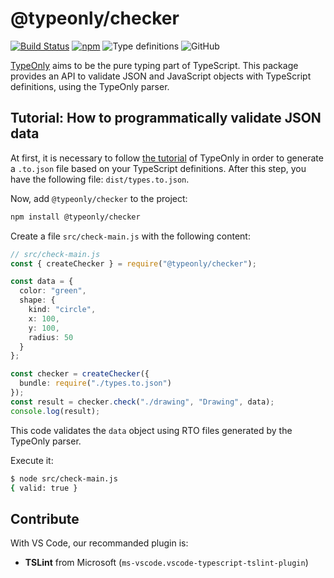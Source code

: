 # @typeonly/checker

<!-- [![Build Status](https://travis-ci.com/tomko-team/typeonly-checker.svg?branch=master)](https://travis-ci.com/tomko-team/typeonly-checker)
[![Dependencies Status](https://david-dm.org/tomko-team/typeonly-checker/status.svg)](https://david-dm.org/tomko-team/typeonly-checker)
[![Codacy Badge](https://api.codacy.com/project/badge/Grade/3728d0b89a8f456391e980c46967003f)](https://www.codacy.com/manual/paleo/typeonly-checker?utm_source=github.com&utm_medium=referral&utm_content=tomko-team/typeonly-checker&utm_campaign=Badge_Grade) -->
[![Build Status](https://travis-ci.com/tomko-team/typeonly.svg?branch=master)](https://travis-ci.com/tomko-team/typeonly)
[![npm](https://img.shields.io/npm/dm/@typeonly/checker)](https://www.npmjs.com/package/@typeonly/checker)
![Type definitions](https://img.shields.io/npm/types/@typeonly/checker)
![GitHub](https://img.shields.io/github/license/tomko-team/typeonly)

[TypeOnly](https://github.com/tomko-team/typeonly/tree/master/typeonly) aims to be the pure typing part of TypeScript. This package provides an API to validate JSON and JavaScript objects with TypeScript definitions, using the TypeOnly parser.

## Tutorial: How to programmatically validate JSON data

At first, it is necessary to follow [the tutorial](https://github.com/tomko-team/typeonly/blob/master/typeonly/README.md#tutorial-parse-typescript-definitions-with-the-cli) of TypeOnly in order to generate a `.to.json` file based on your TypeScript definitions. After this step, you have the following file: `dist/types.to.json`.

Now, add `@typeonly/checker` to the project:

```sh
npm install @typeonly/checker
```

Create a file `src/check-main.js` with the following content:

```ts
// src/check-main.js
const { createChecker } = require("@typeonly/checker");

const data = {
  color: "green",
  shape: {
    kind: "circle",
    x: 100,
    y: 100,
    radius: 50
  }
};

const checker = createChecker({
  bundle: require("./types.to.json")
});
const result = checker.check("./drawing", "Drawing", data);
console.log(result);
```

This code validates the `data` object using RTO files generated by the TypeOnly parser.

Execute it:

```sh
$ node src/check-main.js
{ valid: true }
```

## Contribute

With VS Code, our recommanded plugin is:

- **TSLint** from Microsoft (`ms-vscode.vscode-typescript-tslint-plugin`)
